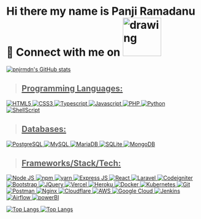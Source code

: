 # Hi there my name is Panji Ramadanu 👋 Connect with me on <a href="https://www.linkedin.com/in/panji-ramadan-since2016"><img src="https://img.shields.io/badge/LinkedIn-0077B5?style=flat-square&logo=linkedin&logoColor=white" alt="drawing" width="100"/>

![pnjrmdn's GitHub stats](https://github-readme-stats.vercel.app/api?username=pnjrmdn&show_icons=true&theme=radical)

> ## Programming Languages:
![HTML5](https://img.shields.io/badge/HTML5-239120?style=flat-square&logo=html5&logoColor=white)
![CSS3](https://img.shields.io/badge/CSS3-1572B6?style=flat-square&logo=css3&logoColor=white)
![Typescript](https://img.shields.io/badge/TypeScript-007ACC?style=flat-square&logo=typescript&logoColor=white)
![Javascript](https://img.shields.io/badge/JavaScript-323330?style=flat-square&logo=javascript&logoColor=F7DF1E)
![PHP](https://img.shields.io/badge/PHP-629CCD?style=flat-square&logo=php&logoColor=white)
![Python](https://img.shields.io/badge/Python-3776AB?style=flat-square&logo=python&logoColor=white)
![ShellScript](https://img.shields.io/badge/ShellScript-000000?style=flat-square&logo=linux&logoColor=white)

> ## Databases:
![PostgreSQL](https://img.shields.io/badge/PostgreSQL-316192?style=flat-square&logo=postgresql&logoColor=white)
![MySQL](https://img.shields.io/badge/MySQL-005C84?style=flat-squaree&logo=mysql&logoColor=white)
![MariaDB](https://img.shields.io/badge/MariaDB-003545?style=flat-square&logo=mariadb&logoColor=white)
![SQLite](https://img.shields.io/badge/SQLite-07405E?style=flat-square&logo=sqlite&logoColor=white)
![MongoDB](https://img.shields.io/badge/MongoDB-4EA94B?style=flat-square&logo=mongodb&logoColor=white)

> ## Frameworks/Stack/Tech:
![Node JS](https://img.shields.io/badge/Node.js-43853D?style=flat-square&logo=node-dot-js&logoColor=white)
![npm](https://img.shields.io/badge/npm-CB3837?style=flat-square&logo=npm&logoColor=white)
![yarn](https://img.shields.io/badge/Yarn-2C8EBB?style=flat-square&logo=yarn&logoColor=white)
![Express JS](https://img.shields.io/badge/Express.js-000000?style=flat-square&logo=express&logoColor=white)
![React](https://img.shields.io/badge/React-20232A?style=flat-square&logo=react&logoColor=61DAFB)
![Laravel](https://img.shields.io/badge/Laravel-F9322C?style=flat-square&logo=laravel&logoColor=white)
![Codeigniter](https://img.shields.io/badge/Codeigniter-DD4814?style=flat-square&logo=codeigniter&logoColor=white)
![Bootstrap](https://img.shields.io/badge/Bootstrap-563D7C?style=flat-square&logo=bootstrap&logoColor=white)
![JQuery](https://img.shields.io/badge/jQuery-0769AD?style=flat-square&logo=jquery&logoColor=white)
![Vercel](https://img.shields.io/badge/Vercel-000000?style=flat-square&logo=vercel&logoColor=white)
![Heroku](https://img.shields.io/badge/Heroku-430098?style=flat-square&logo=heroku&logoColor=white)
![Docker](https://img.shields.io/badge/Docker-2CA5E0?style=flat-square&logo=docker&logoColor=white)
![Kubernetes](https://img.shields.io/badge/kubernetes-326ce5.svg?&style=flat-square&logo=kubernetes&logoColor=white)
![Git](https://img.shields.io/badge/Git-F05032?style=flat-square&logo=git&logoColor=white)
![Postman](https://img.shields.io/badge/Postman-FF6C37?style=flat-square&logo=Postman&logoColor=white)
![Nginx](https://img.shields.io/badge/Nginx-009639?style=flat-square&logo=nginx&logoColor=white)
![Cloudflare](https://img.shields.io/badge/Cloudflare-F38020?style=flat-squarelogo=Cloudflare&logoColor=white)
![AWS](https://img.shields.io/badge/Amazon_AWS-FF9900?style=flat-square&logo=amazonaws&logoColor=white)
![Google Cloud](https://img.shields.io/badge/Google_Cloud-4285F4?style=flat-square&logo=google-cloud&logoColor=white)
![Jenkins](https://img.shields.io/badge/Jenkins-D24939?style=flat-square&logo=Jenkins&logoColor=white)
![Airflow](https://img.shields.io/badge/Airflow-017CEE?style=flat-square&logo=Apache%20Airflow&logoColor=white)
![powerBI](https://img.shields.io/badge/PowerBI-F2C811?style=flat-square&logo=Power%20BI&logoColor=white)

![Top Langs](https://github-readme-stats.vercel.app/api/top-langs/?username=pnjrmdn&langs_count=5&theme=radical&hide=css,xslt,blade,cmake,cython&size_weight=0.3&count_weight=0.1) 
![Top Langs](https://github-readme-stats.vercel.app/api/top-langs/?username=pnjrmdn&langs_count=5&theme=radical&hide=css,xslt,blade,cmake,cython,python,php,html,jupyter%20notebook,javascript&size_weight=0.3&count_weight=0.1) 

<!-- source icon badge : https://github.com/alexandresanlim/Badges4-README.md-Profile -->
